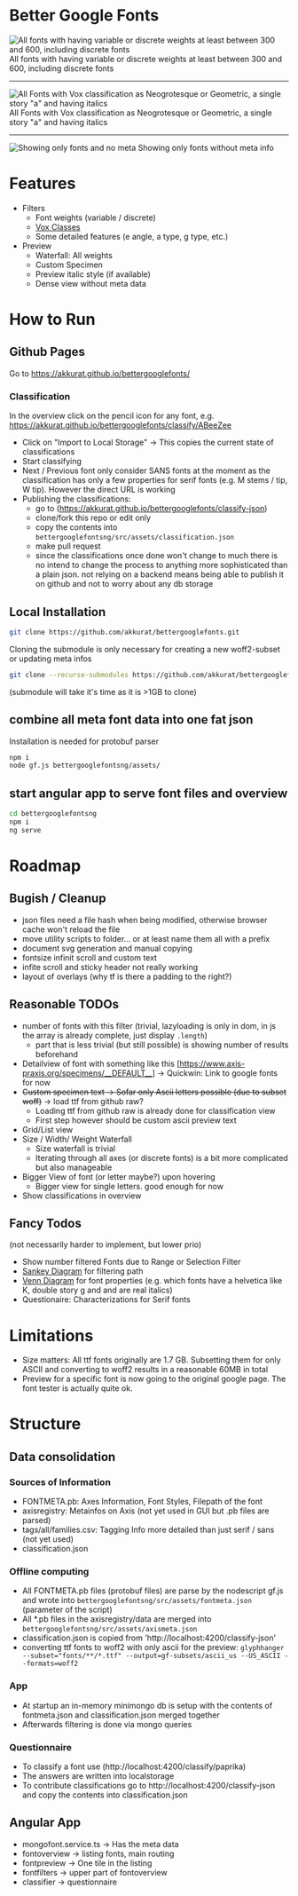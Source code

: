 # Better Google Fonts


![All fonts with having variable or discrete weights at least between 300 and 600, including discrete fonts](filters.png)
All fonts with having variable or discrete weights at least between 300 and 600, including discrete fonts

***

![All Fonts with Vox classification as Neogrotesque or Geometric, a single story "a" and having italics](filters2.png)
All Fonts with Vox classification as Neogrotesque or Geometric, a single story "a" and having italics

***

![Showing only fonts and no meta](fontcloud.png)
Showing only fonts without meta info



# Features 

* Filters
  * Font weights (variable / discrete)
  * [Vox Classes](https://en.wikipedia.org/wiki/Vox-ATypI_classification "Vox Class")
  * Some detailed features (e angle, a type, g type, etc.)
* Preview
  * Waterfall: All weights
  * Custom Specimen
  * Preview italic style (if available)
  * Dense view without meta data


# How to Run
## Github Pages
Go to <https://akkurat.github.io/bettergooglefonts/>

### Classification

In the overview click on the pencil icon for any font, e.g. <https://akkurat.github.io/bettergooglefonts/classify/ABeeZee>

* Click on "Import to Local Storage" -> This copies the current state of classifications
* Start classifying
* Next / Previous font only consider SANS fonts at the moment as the classification has only a few properties for serif fonts (e.g. M stems / tip, W tip). However the direct URL is working
* Publishing the classifications:
  * go to (https://akkurat.github.io/bettergooglefonts/classify-json) 
  * clone/fork this repo or edit only
  * copy the contents into ```bettergooglefontsng/src/assets/classification.json```
  * make pull request
  * since the classifications once done won't change to much there is no intend to change the process to anything more sophisticated than a plain json. not relying on a backend means being able to publish it on github and not to worry about any db storage

## Local Installation

```bash
git clone https://github.com/akkurat/bettergooglefonts.git
```

Cloning the submodule is only necessary for creating a new woff2-subset or updating meta infos

```bash
git clone --recurse-submodules https://github.com/akkurat/bettergooglefonts.git
```

(submodule will take it's time as it is >1GB to clone)


## combine all meta font data into one fat json
Installation is needed for protobuf parser
```bash
npm i
node gf.js bettergooglefontsng/assets/
```

## start angular app to serve font files and overview
```bash
cd bettergooglefontsng
npm i
ng serve
```

# Roadmap
## Bugish / Cleanup
* json files need a file hash when being modified, otherwise browser cache won't reload the file
* move utility scripts to folder... or at least name them all with a prefix
* document svg generation and manual copying
* fontsize infinit scroll and custom text
* infite scroll and sticky header not really working
* layout of overlays (why tf is there a padding to the right?)


## Reasonable TODOs
* number of fonts with this filter (trivial, lazyloading is only in dom, in js the array is already complete, just display ```.length```)
  * part that is less trivial (but still possible) is showing number of results beforehand
* Detailview of font with something like this [https://www.axis-praxis.org/specimens/__DEFAULT__] -> Quickwin: Link to google fonts for now
* ~~Custom specimen text -> Sofar only Ascii letters possible (due to subset woff)~~ -> load ttf from github raw?
  * Loading ttf from github raw is already done for classification view
  * First step however should be custom ascii preview text
* Grid/List view
* Size / Width/ Weight Waterfall
  * Size waterfall is trivial
  * Iterating through all axes (or discrete fonts) is a bit more complicated but also manageable
* Bigger View of font (or letter maybe?) upon hovering
  * Bigger view for single letters. good enough for now
* Show classifications in overview

## Fancy Todos
(not necessarily harder to implement, but lower prio)
* Show number filtered Fonts due to Range or Selection Filter
* [Sankey Diagram](https://en.wikipedia.org/wiki/Sankey_diagram) for filtering path
* [Venn Diagram](https://en.wikipedia.org/wiki/Venn_diagram) for font properties (e.g. which fonts have a helvetica like K, double story g and and are real italics)
* Questionaire: Characterizations for Serif fonts




# Limitations
* Size matters: All ttf fonts originally are 1.7 GB. Subsetting them for only ASCII and converting to woff2 results in a reasonable 60MB in total
* Preview for a specific font is now going to the original google page. The font tester is actually quite ok. 

# Structure

## Data consolidation
### Sources of Information
* FONTMETA.pb: Axes Information, Font Styles, Filepath of the font
* axisregistry: Metainfos on Axis (not yet used in GUI but .pb files are parsed)
* tags/all/families.csv: Tagging Info more detailed than just serif / sans (not yet used)
* classification.json

### Offline computing
* All FONTMETA.pb files (protobuf files) are parse by the nodescript gf.js and wrote into ```bettergooglefontsng/src/assets/fontmeta.json``` (parameter of the script)
* All *.pb files in the axisregistry/data are merged into ```bettergooglefontsng/src/assets/axismeta.json```
* classification.json is copied from 'http://localhost:4200/classify-json' 
* converting ttf fonts to woff2 with only ascii for the preview: ```glyphhanger --subset="fonts/**/*.ttf" --output=gf-subsets/ascii_us --US_ASCII --formats=woff2```

### App 
* At startup an in-memory minimongo db is setup with the contents of fontmeta.json and classification.json merged together
* Afterwards filtering is done via mongo queries

### Questionnaire
* To classify a font use (http://localhost:4200/classify/paprika)
* The answers are written into localstorage
* To contribute classifications go to http://localhost:4200/classify-json and copy the contents into classification.json

## Angular App
* mongofont.service.ts -> Has the meta data
* fontoverview -> listing fonts, main routing
* fontpreview -> One tile in the listing
* fontfilters -> upper part of fontoverview
* classifier -> questionnaire
